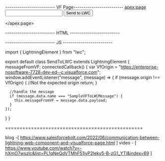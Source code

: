 ------------------------- VF Page------------------------- 
<apex:page>
    <br/>
<input id="message" type="text"/>
<button onclick="sendToLWC()">Send to LWC</button>

<script>
    var lexOrigin="https://enterprise-nosoftware-7728-dev-ed.lightning.force.com"
    function sendToLWC() {
        var payload = document.getElementById("message").value;
        var message = {
            name:"SampleVFToLWCMessage",
            payload:payload
        };
        parent.postMessage(message,lexOrigin);
    }
    
</script>
</apex:page>

------------------------- HTML ------------------------- 

<template>
  <lightning-card title="Visualforce to LWC">
    <div class="slds-p-around_small">
      Hello I am a Lightning Web Component
      <br />
      <p style="font-weight: bold; font-size: x-large">{messageFromVF}</p>
      <br />
      <iframe id="vfIframe" src="/apex/SampleVFToLWC"> </iframe>
    </div>
  </lightning-card>
</template>

-------------------------  JS ------------------------- 

import { LightningElement } from "lwc";

export default class SendToLWC extends LightningElement {
  messageFromVF;
  connectedCallback() {
    var VfOrigin =
      "https://enterprise-nosoftware-7728-dev-ed--c.visualforce.com";
    window.addEventListener("message", (message) => {
      if (message.origin !== VfOrigin) {
        //Not the expected origin
        return;
      }

      //handle the message
      if (message.data.name === "SampleVFToLWCMessage") {
        this.messageFromVF = message.data.payload;
      }
    });
  }
}


================================================

blog -[ https://www.salesforcebolt.com/2022/06/communication-between-lightning-web-component-and-visualforce-page.html ]
video - [ https://www.youtube.com/watch?v=-hXmO7wszIc&list=PL1qNeQdVTMhF51iyP2Ieky5-B-zG1_YTl&index=69 ]